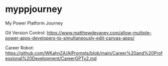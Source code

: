 # myppjourney
My Power Platform Journey


Git Version Control: https://www.matthewdevaney.com/allow-multiple-power-apps-developers-to-simultaneously-edit-canvas-apps/

Career Robot: https://github.com/WKahnZA/AIPrompts/blob/main/Career%20and%20Professional%20Development/CareerGPTv2.md
